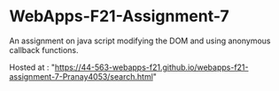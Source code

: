 # WebApps-F21-Assignment-7
An assignment on java script modifying the DOM and using anonymous callback functions.

Hosted at : "https://44-563-webapps-f21.github.io/webapps-f21-assignment-7-Pranay4053/search.html"

